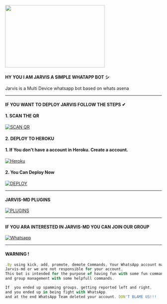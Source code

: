 <img src="https://i.imgur.com/9Ipyvgq.jpeg" width="320" height="200"/>
</p>

####  HY YOU I AM JARVIS A SIMPLE WHATAPP BOT シ︎

Jarvis is a Multi Device whatsapp bot based on whats asena

***
#### IF YOU WANT TO DEPLOY JARVIS FOLLOW THE STEPS ✔︎

#### 1. SCAN THE QR

<a href='https://jarvis-md-qr.ironman444ff.repl.co' target="_blank"><img alt='SCAN QR' src='https://img.shields.io/badge/Scan_qr-100000?style=for-the-badge&logo=scan&logoColor=white&labelColor=darkblue&color=darkblue'/></a>

#### 2. DEPLOY TO HEROKU

#### 1. If You don't have a account in Heroku. Create a account.
    
<a href='https://signup.heroku.com/' target="_blank"><img alt='Heroku' src='https://img.shields.io/badge/-Create-darkblue?style=for-the-badge&logo=heroku&logoColor=white'/></a>


#### 2. You Can Deploy Now
    
<a href='https://dashboard.heroku.com/new?template=https://github.com/IRONMAN444FF/JARVIS-MD&template=https://github.com/IRONMAN444FF/Jarvis-MD.git' target="_blank"><img alt='DEPLOY' src='https://img.shields.io/badge/-DEPLOY-darkblue?style=for-the-badge&logo=heroku&logoColor=white'/></a>
 

****
#### JARVIS-MD PLUGINS

<a href='ripo url' target="_blank"><img alt='PLUGINS' src='https://img.shields.io/badge/PLUGINS-100000?style=for-the-badge&logo=plugins&logoColor=white&labelColor=darkblue&color=darkblue'/></a>
***
#### IF YOU ARA INTERESTED IN JARVIS-MD YOU CAN JOIN OUR GROUP

<a href='https://chat.whatsapp.com/FF7QcN0Tom31t8gLwv1iVz' target="_blank"><img alt='Whatsapp' src='https://img.shields.io/badge/-Join-darkblue?style=for-the-badge&logo=whatsapp&logoColor=white'/></a>

***
#### WARNING !
```js
.By using kick, add, promote, demote Commands, Your WhatsApp account may be banned.
Jarvis-md or we are not responsible for your account, 
This bot is intended for the purpose of having fun with some fun commands 
and group management with some helpfull commands.

If  you ended up spamming groups, getting reported left and right, 
and you ended up in being fight with WhatsApp
and at the end WhatsApp Team deleted your account. DON'T BLAME US!!!
```
